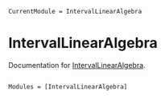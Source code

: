 ```@meta
CurrentModule = IntervalLinearAlgebra
```

# IntervalLinearAlgebra

Documentation for [IntervalLinearAlgebra](https://github.com/lucaferranti/IntervalLinearAlgebra.jl).

```@index
```

```@autodocs
Modules = [IntervalLinearAlgebra]
```
